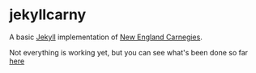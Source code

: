 # jekyllcarny

A basic [Jekyll](http://jekyllrb.com/) implementation of [New England Carnegies](http://necarnegies.com/).

Not everything is working yet, but you can see what's been done so far [here](http://hillelarnold.com/jekyllcarnegies/)
